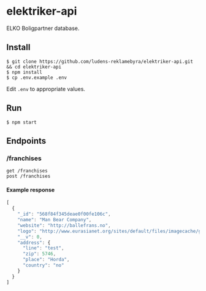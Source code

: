 # elektriker-api
ELKO Boligpartner database.

## Install
```
$ git clone https://github.com/ludens-reklamebyra/elektriker-api.git && cd elektriker-api
$ npm install
$ cp .env.example .env
```
Edit `.env` to appropriate values.

## Run
```
$ npm start
```

## Endpoints
### /franchises
```
get /franchises
post /franchises
```
#### Example response
```javascript
[
  {
    "_id": "568f84f345deae0f00fe106c",
    "name": "Man Bear Company",
    "website": "http://ballefrans.no",
    "logo": "http://www.eurasianet.org/sites/default/files/imagecache/galleria_fullscreen/Trilling-0845.jpg",
    "__v": 0,
    "address": {
      "line": "test",
      "zip": 5746,
      "place": "Horda",
      "country": "no"
    }
  }
]
```
